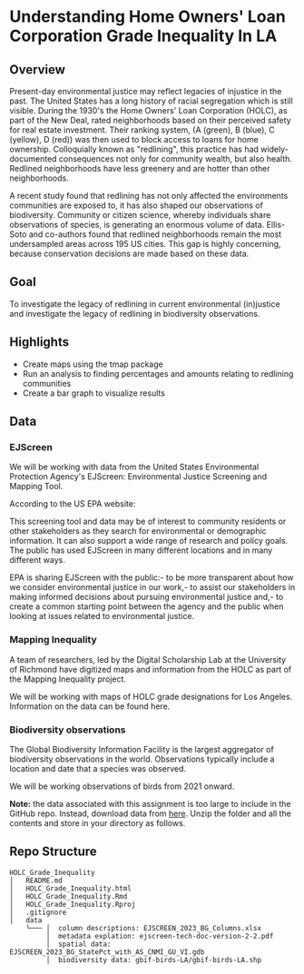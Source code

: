 # Understanding Home Owners' Loan Corporation Grade Inequality In LA

## Overview
Present-day environmental justice may reflect legacies of injustice in the past. The United States has a long history of racial segregation which is still visible. During the 1930's the Home Owners' Loan Corporation (HOLC), as part of the New Deal, rated neighborhoods based on their perceived safety for real estate investment. Their ranking system, (A (green), B (blue), C (yellow), D (red)) was then used to block access to loans for home ownership. Colloquially known as "redlining", this practice has had widely-documented consequences not only for community wealth, but also health. Redlined neighborhoods have less greenery and are hotter than other neighborhoods.

A recent study found that redlining has not only affected the environments communities are exposed to, it has also shaped our observations of biodiversity. Community or citizen science, whereby individuals share observations of species, is generating an enormous volume of data. Ellis-Soto and co-authors found that redlined neighborhoods remain the most undersampled areas across 195 US cities. This gap is highly concerning, because conservation decisions are made based on these data.

## Goal
To investigate the legacy of redlining in current environmental (in)justice and investigate the legacy of redlining in biodiversity observations.


## Highlights
- Create maps using the tmap package
- Run an analysis to finding percentages and amounts relating to redlining communities
- Create a bar graph to visualize results

## Data
### EJScreen

We will be working with data from the United States Environmental Protection Agency's EJScreen: Environmental Justice Screening and Mapping Tool.

According to the US EPA website:

This screening tool and data may be of interest to community residents or other stakeholders as they search for environmental or demographic information. It can also support a wide range of research and policy goals. The public has used EJScreen in many different locations and in many different ways.

EPA is sharing EJScreen with the public:- to be more transparent about how we consider environmental justice in our work,- to assist our stakeholders in making informed decisions about pursuing environmental justice and,- to create a common starting point between the agency and the public when looking at issues related to environmental justice.

### Mapping Inequality

A team of researchers, led by the Digital Scholarship Lab at the University of Richmond have digitized maps and information from the HOLC as part of the Mapping Inequality project.

We will be working with maps of HOLC grade designations for Los Angeles. Information on the data can be found here.

### Biodiversity observations

The Global Biodiversity Information Facility is the largest aggregator of biodiversity observations in the world. Observations typically include a location and date that a species was observed.

We will be working observations of birds from 2021 onward.


**Note:** the data associated with this assignment is too large to include in the GitHub repo. Instead, download data from [here](https://drive.google.com/file/d/1lcazRbNSmP8Vj9sH1AIJcO4D1d_ulJij/view?usp=share_link). Unzip the folder and all the contents and store in your directory as follows.

## Repo Structure
```         
HOLC_Grade_Inequality
│   README.md
│   HOLC_Grade_Inequality.html
│   HOLC_Grade_Inequality.Rmd
│   HOLC_Grade_Inequality.Rproj
│   .gitignore
│   data
    └─── │  column descriptions: EJSCREEN_2023_BG_Columns.xlsx
         │  metadata explation: ejscreen-tech-doc-version-2-2.pdf
         │  spatial data: EJSCREEN_2023_BG_StatePct_with_AS_CNMI_GU_VI.gdb
         │  biodiversity data: gbif-birds-LA/gbif-birds-LA.shp
```
